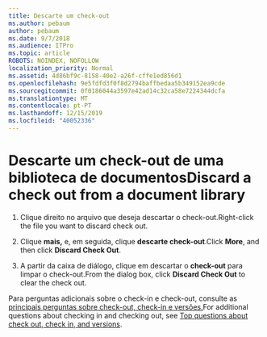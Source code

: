 ```yaml
---
title: Descarte um check-out
ms.author: pebaum
author: pebaum
ms.date: 9/7/2018
ms.audience: ITPro
ms.topic: article
ROBOTS: NOINDEX, NOFOLLOW
localization_priority: Normal
ms.assetid: 4d86bf9c-8158-40e2-a26f-cffe1ed856d1
ms.openlocfilehash: 9e5fdfd3f0f8d2794baffbedaa5b349152ea9cde
ms.sourcegitcommit: 0f0186044a3597e42ad14c32ca58e7224344dcfa
ms.translationtype: MT
ms.contentlocale: pt-PT
ms.lasthandoff: 12/15/2019
ms.locfileid: "40052336"
---
```

# <a name="discard-a-check-out-from-a-document-library"></a><span data-ttu-id="6b8ee-102">Descarte um check-out de uma biblioteca de documentos</span><span class="sxs-lookup"><span data-stu-id="6b8ee-102">Discard a check out from a document library</span></span>

1. <span data-ttu-id="6b8ee-103">Clique direito no arquivo que deseja descartar o check-out.</span><span class="sxs-lookup"><span data-stu-id="6b8ee-103">Right-click the file you want to discard check out.</span></span>
    
2. <span data-ttu-id="6b8ee-104">Clique **mais,** e, em seguida, clique **descarte check-out**.</span><span class="sxs-lookup"><span data-stu-id="6b8ee-104">Click **More**, and then click **Discard Check Out**.</span></span> 
    
3. <span data-ttu-id="6b8ee-105">A partir da caixa de diálogo, clique em descartar o **check-out** para limpar o check-out.</span><span class="sxs-lookup"><span data-stu-id="6b8ee-105">From the dialog box, click **Discard Check Out** to clear the check out.</span></span> 
    
<span data-ttu-id="6b8ee-106">Para perguntas adicionais sobre o check-in e check-out, consulte as [principais perguntas sobre check-out, check-in e versões.](https://go.microsoft.com/fwlink/?linkid=2018786)</span><span class="sxs-lookup"><span data-stu-id="6b8ee-106">For additional questions about checking in and checking out, see [Top questions about check out, check in, and versions](https://go.microsoft.com/fwlink/?linkid=2018786).</span></span>
  

